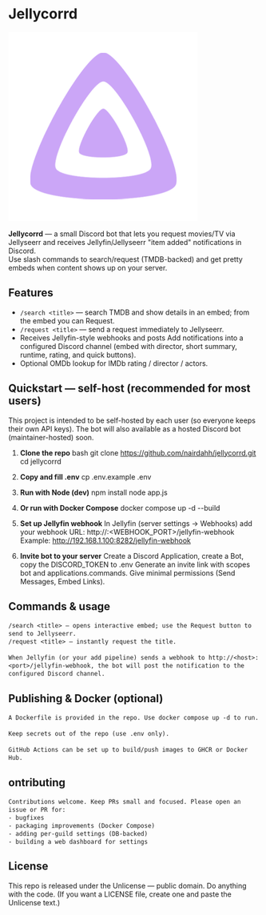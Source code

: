 # Jellycorrd

![Jellycorrd logo](./assets/logo.png)

**Jellycorrd** — a small Discord bot that lets you request movies/TV via Jellyseerr and receives Jellyfin/Jellyseerr "item added" notifications in Discord.  
Use slash commands to search/request (TMDB-backed) and get pretty embeds when content shows up on your server.

## Features

- `/search <title>` — search TMDB and show details in an embed; from the embed you can Request.
- `/request <title>` — send a request immediately to Jellyseerr.
- Receives Jellyfin-style webhooks and posts Add notifications into a configured Discord channel (embed with director, short summary, runtime, rating, and quick buttons).
- Optional OMDb lookup for IMDb rating / director / actors.

## Quickstart — self-host (recommended for most users)

This project is intended to be self-hosted by each user (so everyone keeps their own API keys).
The bot will also available as a hosted Discord bot (maintainer-hosted) soon.

1. **Clone the repo**
   bash
   git clone https://github.com/nairdahh/jellycorrd.git
   cd jellycorrd

2. **Copy and fill .env**
   cp .env.example .env

3. **Run with Node (dev)**
   npm install
   node app.js

4. **Or run with Docker Compose**
   docker compose up -d --build

5. **Set up Jellyfin webhook**
   In Jellyfin (server settings → Webhooks) add your webhook URL:
   http://<your-host-ip>:<WEBHOOK_PORT>/jellyfin-webhook
   Example: http://192.168.1.100:8282/jellyfin-webhook

6. **Invite bot to your server**
   Create a Discord Application, create a Bot, copy the DISCORD_TOKEN to .env
   Generate an invite link with scopes bot and applications.commands. Give minimal permissions (Send Messages, Embed Links).

## Commands & usage

    /search <title> — opens interactive embed; use the Request button to send to Jellyseerr.
    /request <title> — instantly request the title.

    When Jellyfin (or your add pipeline) sends a webhook to http://<host>:<port>/jellyfin-webhook, the bot will post the notification to the configured Discord channel.

## Publishing & Docker (optional)

    A Dockerfile is provided in the repo. Use docker compose up -d to run.

    Keep secrets out of the repo (use .env only).

    GitHub Actions can be set up to build/push images to GHCR or Docker Hub.

## ontributing

    Contributions welcome. Keep PRs small and focused. Please open an issue or PR for:
    - bugfixes
    - packaging improvements (Docker Compose)
    - adding per-guild settings (DB-backed)
    - building a web dashboard for settings

## License

This repo is released under the Unlicense — public domain. Do anything with the code.
(If you want a LICENSE file, create one and paste the Unlicense text.)
